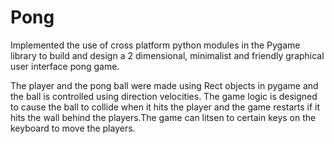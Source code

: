 # Pong
Implemented the use of cross platform python modules in the Pygame library to build and design a 2 dimensional, minimalist
and friendly graphical user interface pong game. 

The player and the pong ball were made using Rect objects in pygame and the ball is controlled using direction velocities. The game logic is designed to cause the ball to collide when it hits the player and the game restarts if it hits the wall behind the players.The game can litsen to certain keys on the keyboard to move the players. 
